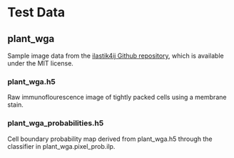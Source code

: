 # Test Data

## plant_wga

Sample image data from the [ilastik4ij Github repository](https://github.com/ilastik/ilastik4ij/blob/master/doc/screenshots/MC-output.png), which is available under the MIT license.

### plant_wga.h5

Raw immunoflourescence image of tightly packed cells using a membrane stain.

### plant_wga_probabilities.h5

Cell boundary probability map derived from plant_wga.h5 through the classifier in plant_wga.pixel_prob.ilp.
